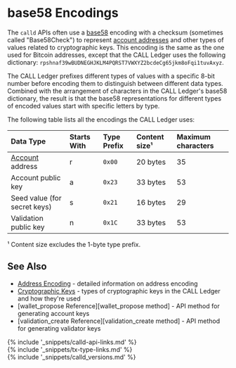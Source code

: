 # base58 Encodings

The `calld` APIs often use a [base58](https://en.wikipedia.org/wiki/Base58) encoding with a checksum (sometimes called "Base58Check") to represent [account addresses](accounts.html#addresses) and other types of values related to cryptographic keys. This encoding is the same as the one used for Bitcoin addresses, except that the CALL Ledger uses the following dictionary: `rpshnaf39wBUDNEGHJKLM4PQRST7VWXYZ2bcdeCg65jkm8oFqi1tuvAxyz`.

The CALL Ledger prefixes different types of values with a specific 8-bit number before encoding them to distinguish between different data types. Combined with the arrangement of characters in the CALL Ledger's base58 dictionary, the result is that the base58 representations for different types of encoded values start with specific letters by type.

The following table lists all the encodings the CALL Ledger uses:

| Data Type                    | Starts With | Type Prefix | Content size¹ | Maximum characters |
|:-----------------------------|:------------|:---------------|:--------------|:--|
| [Account][] address          | r           | `0x00`         | 20 bytes      | 35 |
| Account public key           | a           | `0x23`         | 33 bytes      | 53 |
| Seed value (for secret keys) | s           | `0x21`         | 16 bytes      | 29 |
| Validation public key        | n           | `0x1C`         | 33 bytes      | 53 |

¹ Content size excludes the 1-byte type prefix.

[Account]: accounts.html

## See Also

- [Address Encoding](accounts.html#address-encoding) - detailed information on address encoding
- [Cryptographic Keys](cryptographic-keys.html) - types of cryptographic keys in the CALL Ledger and how they're used
- [wallet_propose Reference][wallet_propose method] - API method for generating account keys
- [validation_create Reference][validation_create method] - API method for generating validator keys


<!--{# common link defs #}-->
{% include '_snippets/calld-api-links.md' %}			
{% include '_snippets/tx-type-links.md' %}			
{% include '_snippets/calld_versions.md' %}
